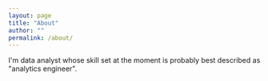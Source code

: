 ```yaml
---
layout: page
title: "About"
author: ""
permalink: /about/
---
```


I'm data analyst whose skill set at the moment is probably best described as "analytics engineer".